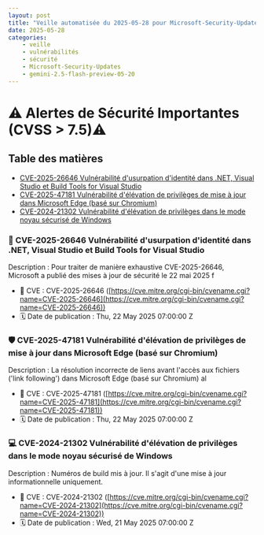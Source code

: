 ```yaml
---
layout: post
title: "Veille automatisée du 2025-05-28 pour Microsoft-Security-Updates via Gemini gemini-2.5-flash-preview-05-20"
date: 2025-05-28
categories:
    - veille
    - vulnérabilités
    - sécurité
    - Microsoft-Security-Updates
    - gemini-2.5-flash-preview-05-20
---
```

# ⚠️ Alertes de Sécurité Importantes (CVSS > 7.5)⚠️

## Table des matières
- [CVE-2025-26646 Vulnérabilité d'usurpation d'identité dans .NET, Visual Studio et Build Tools for Visual Studio](#cve-2025-26646-vulnerabilite-usurpation-identite-net-visual-studio-build-tools)
- [CVE-2025-47181 Vulnérabilité d'élévation de privilèges de mise à jour dans Microsoft Edge (basé sur Chromium)](#cve-2025-47181-vulnerabilite-elevation-privileges-microsoft-edge)
- [CVE-2024-21302 Vulnérabilité d'élévation de privilèges dans le mode noyau sécurisé de Windows](#cve-2024-21302-vulnerabilite-elevation-privileges-windows-kernel-mode)

### 🐛 CVE-2025-26646 Vulnérabilité d'usurpation d'identité dans .NET, Visual Studio et Build Tools for Visual Studio<a id="cve-2025-26646-vulnerabilite-usurpation-identite-net-visual-studio-build-tools"></a>
Description : Pour traiter de manière exhaustive CVE-2025-26646, Microsoft a publié des mises à jour de sécurité le 22 mai 2025 f
* 📌 CVE : CVE-2025-26646 ([https://cve.mitre.org/cgi-bin/cvename.cgi?name=CVE-2025-26646](https://cve.mitre.org/cgi-bin/cvename.cgi?name=CVE-2025-26646))
* 🗓️ Date de publication : Thu, 22 May 2025 07:00:00 Z

### 🛡️ CVE-2025-47181 Vulnérabilité d'élévation de privilèges de mise à jour dans Microsoft Edge (basé sur Chromium)<a id="cve-2025-47181-vulnerabilite-elevation-privileges-microsoft-edge"></a>
Description : La résolution incorrecte de liens avant l'accès aux fichiers ('link following') dans Microsoft Edge (basé sur Chromium) al
* 📌 CVE : CVE-2025-47181 ([https://cve.mitre.org/cgi-bin/cvename.cgi?name=CVE-2025-47181](https://cve.mitre.org/cgi-bin/cvename.cgi?name=CVE-2025-47181))
* 🗓️ Date de publication : Thu, 22 May 2025 07:00:00 Z

### 💻 CVE-2024-21302 Vulnérabilité d'élévation de privilèges dans le mode noyau sécurisé de Windows<a id="cve-2024-21302-vulnerabilite-elevation-privileges-windows-kernel-mode"></a>
Description : Numéros de build mis à jour. Il s'agit d'une mise à jour informationnelle uniquement.
* 📌 CVE : CVE-2024-21302 ([https://cve.mitre.org/cgi-bin/cvename.cgi?name=CVE-2024-21302](https://cve.mitre.org/cgi-bin/cvename.cgi?name=CVE-2024-21302))
* 🗓️ Date de publication : Wed, 21 May 2025 07:00:00 Z